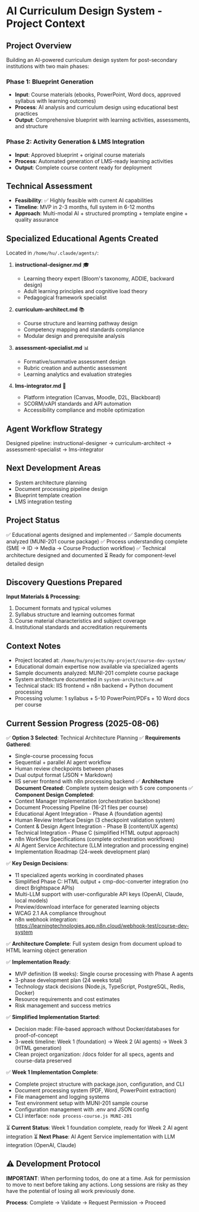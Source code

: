# AI Curriculum Design System - Project Context

## Project Overview
Building an AI-powered curriculum design system for post-secondary institutions with two main phases:

### Phase 1: Blueprint Generation
- **Input**: Course materials (ebooks, PowerPoint, Word docs, approved syllabus with learning outcomes)
- **Process**: AI analysis and curriculum design using educational best practices
- **Output**: Comprehensive blueprint with learning activities, assessments, and structure

### Phase 2: Activity Generation & LMS Integration  
- **Input**: Approved blueprint + original course materials
- **Process**: Automated generation of LMS-ready learning activities
- **Output**: Complete course content ready for deployment

## Technical Assessment
- **Feasibility**: ✅ Highly feasible with current AI capabilities
- **Timeline**: MVP in 2-3 months, full system in 6-12 months
- **Approach**: Multi-modal AI + structured prompting + template engine + quality assurance

## Specialized Educational Agents Created
Located in `/home/hu/.claude/agents/`:

1. **instructional-designer.md** 🎓
   - Learning theory expert (Bloom's taxonomy, ADDIE, backward design)
   - Adult learning principles and cognitive load theory
   - Pedagogical framework specialist

2. **curriculum-architect.md** 📚
   - Course structure and learning pathway design
   - Competency mapping and standards compliance
   - Modular design and prerequisite analysis

3. **assessment-specialist.md** 📊
   - Formative/summative assessment design
   - Rubric creation and authentic assessment
   - Learning analytics and evaluation strategies

4. **lms-integrator.md** 🔗
   - Platform integration (Canvas, Moodle, D2L, Blackboard)
   - SCORM/xAPI standards and API automation
   - Accessibility compliance and mobile optimization

## Agent Workflow Strategy
Designed pipeline: instructional-designer → curriculum-architect → assessment-specialist → lms-integrator

## Next Development Areas
- System architecture planning
- Document processing pipeline design
- Blueprint template creation
- LMS integration testing

## Project Status
✅ Educational agents designed and implemented
✅ Sample documents analyzed (MUNI-201 course package)
✅ Process understanding complete (SME → ID → Media → Course Production workflow)
✅ Technical architecture designed and documented
⏳ Ready for component-level detailed design

## Discovery Questions Prepared
**Input Materials & Processing:**
1. Document formats and typical volumes
2. Syllabus structure and learning outcomes format
3. Course material characteristics and subject coverage
4. Institutional standards and accreditation requirements

## Context Notes
- Project located at: `/home/hu/projects/my-project/course-dev-system/`
- Educational domain expertise now available via specialized agents
- Sample documents analyzed: MUNI-201 complete course package
- System architecture documented in `system-architecture.md`
- Technical stack: IIS frontend + n8n backend + Python document processing
- Processing volume: 1 syllabus + 5-10 PowerPoint/PDFs + 10 Word docs per course

## Current Session Progress (2025-08-06)
✅ **Option 3 Selected**: Technical Architecture Planning
✅ **Requirements Gathered**: 
  - Single-course processing focus
  - Sequential + parallel AI agent workflow
  - Human review checkpoints between phases
  - Dual output format (JSON + Markdown)
  - IIS server frontend with n8n processing backend
✅ **Architecture Document Created**: Complete system design with 5 core components
✅ **Component Design Completed**:
  - Context Manager Implementation (orchestration backbone)
  - Document Processing Pipeline (16-21 files per course)
  - Educational Agent Integration - Phase A (foundation agents)
  - Human Review Interface Design (3 checkpoint validation system)
  - Content & Design Agent Integration - Phase B (content/UX agents)
  - Technical Integration - Phase C (simplified HTML output approach)
  - n8n Workflow Specifications (complete orchestration workflows)
  - AI Agent Service Architecture (LLM integration and processing engine)
  - Implementation Roadmap (24-week development plan)

✅ **Key Design Decisions**:
  - 11 specialized agents working in coordinated phases
  - Simplified Phase C: HTML output + cmp-doc-converter integration (no direct Brightspace APIs)
  - Multi-LLM support with user-configurable API keys (OpenAI, Claude, local models)
  - Preview/download interface for generated learning objects
  - WCAG 2.1 AA compliance throughout
  - n8n webhook integration: https://learningtechnologies.app.n8n.cloud/webhook-test/course-dev-system

✅ **Architecture Complete**: Full system design from document upload to HTML learning object generation

✅ **Implementation Ready**: 
  - MVP definition (8 weeks): Single course processing with Phase A agents
  - 3-phase development plan (24 weeks total)
  - Technology stack decisions (Node.js, TypeScript, PostgreSQL, Redis, Docker)
  - Resource requirements and cost estimates
  - Risk management and success metrics

✅ **Simplified Implementation Started**: 
  - Decision made: File-based approach without Docker/databases for proof-of-concept
  - 3-week timeline: Week 1 (foundation) → Week 2 (AI agents) → Week 3 (HTML generation)
  - Clean project organization: /docs folder for all specs, agents and course-data preserved

✅ **Week 1 Implementation Complete**:
  - Complete project structure with package.json, configuration, and CLI
  - Document processing system (PDF, Word, PowerPoint extraction)
  - File management and logging systems
  - Test environment setup with MUNI-201 sample course
  - Configuration management with .env and JSON config
  - CLI interface: `node process-course.js MUNI-201`

⏳ **Current Status**: Week 1 foundation complete, ready for Week 2 AI agent integration
⏳ **Next Phase**: AI Agent Service implementation with LLM integration (OpenAI, Claude)

## ⚠️ Development Protocol
**IMPORTANT**: When performing todos, do one at a time. Ask for permission to move to next before taking any actions. Long sessions are risky as they have the potential of losing all work previously done.

**Process**: Complete → Validate → Request Permission → Proceed